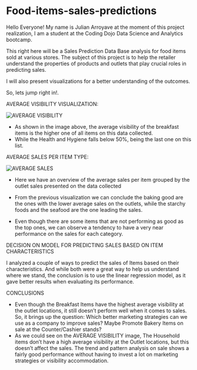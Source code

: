 # Food-items-sales-predictions
Hello Everyone! My name is Julian Arroyave at the moment of this project realization, 
I am a student at the Coding Dojo Data Science and Analytics bootcamp.

This right here will be a Sales Prediction Data Base analysis for food items sold at various stores.
The subject of this project is to help the retailer understand the properties 
of products and outlets that play crucial roles in predicting sales.

I will also present visualizations for a better understanding of the outcomes.

So, lets jump right in!.

AVERAGE VISIBILITY VISUALIZATION:

![AVERAGE VISIBILITY](https://user-images.githubusercontent.com/92410034/150920423-ddc78f91-0416-462c-9b0d-6c1a5c7d0ffa.png)


- As shown in the image above, the average visibility of the breakfast items is the higher one
of all items on this data collected.
- While the Health and Hygiene falls below 50%, being the last one on this list.

AVERAGE SALES PER ITEM TYPE:

![AVERAGE SALES](https://user-images.githubusercontent.com/92410034/150920865-f476c805-482d-4b9d-8367-ee610ae92340.png)

- Here we have an overview of the average sales per item grouped by the outlet sales presented on the data collected

- From the previous visualization we can conclude the baking good are the ones with the lower average sales on the outlets, while the starchy foods and  the seafood are the one leading the sales.
- Even though there are some items that are not performing as good as the top ones, we can observe a tendency to have a very near performance on the sales for each category.

DECISION ON MODEL FOR PREDICTING SALES BASED ON ITEM CHARACTERISTICS

I analyzed a couple of ways to predict the sales of Items based on their characteristics. And while both were a great way to help us understand where we stand, the conclusion is to use the linear regression model, as it gave better results when evaluating its performance.

CONCLUSIONS

- Even though the Breakfast Items have the highest average visibility at the outlet locations, it still doesn’t perform well when it comes to sales. So, it brings up the question: Which better marketing strategies can we use as a company to improve sales? Maybe Promote Bakery Items on sale at the Counter/Cashier stands?
- As we could see on the AVERAGE VISIBILITY image, The Household items don’t have a high average visibility at the Outlet locations, but this doesn’t affect the sales. The trend and pattern analysis on sale shows a fairly good performance without having to invest a lot on marketing strategies or visibility accommodation.

